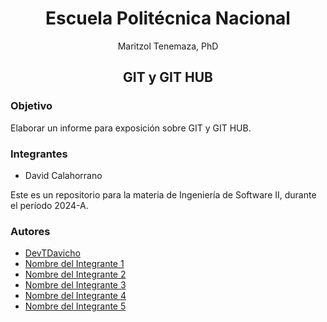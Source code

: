 # <center>Escuela Politécnica Nacional</center>
<center>Maritzol Tenemaza, PhD</center>

## <center>GIT y GIT HUB</center>

### Objetivo
Elaborar un informe para exposición sobre GIT y GIT HUB.

### Integrantes
- David Calahorrano

Este es un repositorio para la materia de Ingeniería de Software II, durante el período 2024-A.

### Autores
- [DevTDavicho](https://github.com/DevTDavicho)
- [Nombre del Integrante 1](enlace_del_perfil)
- [Nombre del Integrante 2](enlace_del_perfil)
- [Nombre del Integrante 3](enlace_del_perfil)
- [Nombre del Integrante 4](enlace_del_perfil)
- [Nombre del Integrante 5](enlace_del_perfil)